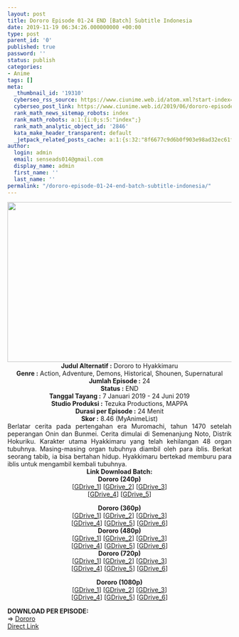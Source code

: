 ```yaml
---
layout: post
title: Dororo Episode 01-24 END [Batch] Subtitle Indonesia
date: 2019-11-19 06:34:26.000000000 +00:00
type: post
parent_id: '0'
published: true
password: ''
status: publish
categories:
- Anime
tags: []
meta:
  _thumbnail_id: '19310'
  cyberseo_rss_source: https://www.ciunime.web.id/atom.xml?start-index=2251&max-results=150
  cyberseo_post_link: https://www.ciunime.web.id/2019/06/dororo-episode-01-24-end-batch-subtitle.html
  rank_math_news_sitemap_robots: index
  rank_math_robots: a:1:{i:0;s:5:"index";}
  rank_math_analytic_object_id: '2846'
  kata_make_header_transparent: default
  _jetpack_related_posts_cache: a:1:{s:32:"8f6677c9d6b0f903e98ad32ec61f8deb";a:2:{s:7:"expires";i:1657881651;s:7:"payload";a:0:{}}}
author:
  login: admin
  email: senseads014@gmail.com
  display_name: admin
  first_name: ''
  last_name: ''
permalink: "/dororo-episode-01-24-end-batch-subtitle-indonesia/"
---
```

<div class="separator" style="clear: both; text-align: center;"><img border="0" data-original-height="720" data-original-width="1280" height="360" src="{{ site.baseurl }}/assets/2019/11/Dororo.jpg" width="640" /></div>
<div class="separator" style="clear: both; text-align: left;"></div>
<div style="text-align: center;"><b>Judul</b><b><b> Alternatif</b> :</b> Dororo to Hyakkimaru</div>
<div style="text-align: center;"><b><b>Genre :</b></b> Action, Adventure, Demons, Historical, Shounen, Supernatural</div>
<div style="text-align: center;"><b>Jumlah Episode :</b> 24<br /><b>Status :</b> END<br /><b>Tanggal Tayang :</b> 7 Januari 2019 - 24 Juni 2019<br /><b>Studio Produksi :</b> Tezuka Productions, MAPPA<br /><b>Durasi per Episode :</b> 24 Menit</div>
<div style="text-align: center;"><b>Skor :</b> 8.46 (MyAnimeList)</div>
<div style="text-align: center;"></div>
<div style="text-align: justify;">Berlatar cerita pada pertengahan era Muromachi, tahun 1470 setelah peperangan Onin dan Bunmei. Cerita dimulai di Semenanjung Noto, Distrik Hokuriku. Karakter utama Hyakkimaru yang telah kehilangan 48 organ tubuhnya. Masing-masing organ tubuhnya diambil oleh para iblis. Berkat seorang tabib, ia bisa bertahan hidup. Hyakkimaru bertekad memburu para iblis untuk mengambil kembali tubuhnya.</div>
<div style="text-align: justify;"></div>
<div style="text-align: justify;"></div>
<div style="text-align: center;"><b>Link Download Batch:</b></div>
<div style="text-align: center;">
<div style="text-align: center;"><b>Dororo (240p)</b></div>
<div style="text-align: center;">[<a href="https://drive.google.com/uc?id=1pzSaebfJJO_v-TFh_ntxDEMWH56iBccy" target="_blank" rel="noopener">GDrive_1</a>] [<a href="https://drive.google.com/uc?id=1c5WXuSdvXuIONbj8P3mfGgEU-pcFQh0S" target="_blank" rel="noopener">GDrive_2</a>] [<a href="https://drive.google.com/uc?export=download&amp;id=1qhPuYkdziNNPV6YyCg1erq7wZSa6133F" target="_blank" rel="noopener">GDrive_3</a>]<br />[<a href="https://drive.google.com/uc?id=1iS-cmUhbCyKbSxQ8dKFoIX44zGE9gQMl" target="_blank" rel="noopener">GDrive_4</a>] [<a href="https://drive.google.com/uc?id=1C33GsiIAkCeS-vyIa-UzK7LGR2srSlQg" target="_blank" rel="noopener">GDrive_5</a>]</p>
</div>
</div>
<div style="text-align: center;"><b>Dororo (360p)</b></div>
<div style="text-align: center;">[<a href="https://drive.google.com/uc?id=1wwY9ndUN_xWrV1q4Ewspfgbvc7EgdHnZ" target="_blank" rel="noopener">GDrive_1</a>] [<a href="https://drive.google.com/uc?id=1232BTzSzD_vt5Ad_nKcbuoTOM_ulV9Eb" target="_blank" rel="noopener">GDrive_2</a>] [<a href="https://drive.google.com/uc?id=1-uB2MYLev4tBZi7yASOmAXIQ6nBKT1rB" target="_blank" rel="noopener">GDrive_3</a>]<br />[<a href="https://drive.google.com/uc?export=download&amp;id=1M_uOcUqc-6MskGcX8iOAmz7clzO6dqN5" target="_blank" rel="noopener">GDrive_4</a>] [<a href="https://drive.google.com/uc?export=download&amp;id=1gHDbTyXkNsv4lZSzyGQfhJrI4nJovBaE" target="_blank" rel="noopener">GDrive_5</a>] [<a href="https://drive.google.com/uc?id=1ZxoHAmyHAPNwgWU1WP82GGHxj-A36L4u" target="_blank" rel="noopener">GDrive_6</a>]</div>
<div style="text-align: center;"></div>
<div style="text-align: center;"><b>Dororo (480p)</b><br />[<a href="https://drive.google.com/uc?id=1fwNs5mxPQ--cfC1pRNNddbfwghqWgZEb" target="_blank" rel="noopener">GDrive_1</a>] [<a href="https://drive.google.com/uc?id=1quwp3r7YZ_-xWRsJjUBK3szV318NsNMW" target="_blank" rel="noopener">GDrive_2</a>] [<a href="https://drive.google.com/uc?id=1siTGidXCHvcjqSZU-gslFWN-tSY4Fi9_" target="_blank" rel="noopener">GDrive_3</a>]<br />[<a href="https://drive.google.com/uc?export=download&amp;id=129Rdrzlw9-0TDk74EanvtURQuK9DCbkW" target="_blank" rel="noopener">GDrive_4</a>] [<a href="https://drive.google.com/uc?export=download&amp;id=1dz1SusLKHGw6KKi7BFykkcug7zhpcPUm" target="_blank" rel="noopener">GDrive_5</a>] [<a href="https://drive.google.com/uc?id=1yFhOjbbzvvOQ5jVvrUoalFI_-APEmnH-" target="_blank" rel="noopener">GDrive_6</a>]</div>
<div style="text-align: center;"><b>Dororo (720p)</b><br />[<a href="https://drive.google.com/uc?id=1MzYQfqEfuox2A2e11mxlYSZNUnRu0Z9g" target="_blank" rel="noopener">GDrive_1</a>] [<a href="https://drive.google.com/uc?id=16fs8aKzGveO7G7FMoplD0DUah933TEOy" target="_blank" rel="noopener">GDrive_2</a>] [<a href="https://drive.google.com/uc?id=12r1ZlRebftEQG5lshLjC_YnguysGVwvM" target="_blank" rel="noopener">GDrive_3</a>]<br />[<a href="https://drive.google.com/uc?export=download&amp;id=1uNIQsXrlLy4HfBWJOQvaMcsU04NfPJKu" target="_blank" rel="noopener">GDrive_4</a>] [<a href="https://drive.google.com/uc?export=download&amp;id=15LEoeaqa2VK1quE3TfQBk7OhxxujSWH3" target="_blank" rel="noopener">GDrive_5</a>] [<a href="https://drive.google.com/uc?id=1bhl4yRujxNtiN2LxLLOuWNDW3CI8U3sY" target="_blank" rel="noopener">GDrive_6</a>]</p>
<p><b>Dororo (1080p)</b><br />[<a href="https://drive.google.com/uc?id=1auAsFe2gr65Ngq7atAB54W7cb00jBpPG" target="_blank" rel="noopener">GDrive_1</a>] [<a href="https://drive.google.com/uc?id=194uDq2s-MxWgWiE77tPUKpCgAYKiU2oC" target="_blank" rel="noopener">GDrive_2</a>] [<a href="https://drive.google.com/uc?id=19xr0wHwHYTa3KRCM1DeAGaxt3ISxqiae" target="_blank" rel="noopener">GDrive_3</a>]<br />[<a href="https://drive.google.com/uc?export=download&amp;id=15_w-AjdouYVGfTgEb1MQ6qwhyCDbux9h" target="_blank" rel="noopener">GDrive_4</a>] [<a href="https://drive.google.com/uc?export=download&amp;id=1i1HSF8ZPIpWWyQBscR7G2jTevbFr-35W" target="_blank" rel="noopener">GDrive_5</a>] [<a href="https://drive.google.com/uc?id=1Ntdj4wDTgLSSv04Yg4kIYqrYLz5_TYtj" target="_blank" rel="noopener">GDrive_6</a>]
<div style="text-align: center;">
<div style="text-align: left;"></div>
<div style="text-align: left;"></div>
</div>
<div style="text-align: justify;">
<div style="text-align: left;"><b><b>DOWNLOAD PER EPISODE</b></b><b>:</b></div>
</div>
<div style="text-align: justify;">=&gt; <a href="https://www.ciunime.web.id/2019/01/dororo-subtitle-indonesia.html" target="_blank" rel="noopener">Dororo</a></div>
<div style="text-align: justify;"></div>
</div>
<link rel="stylesheet" href="https://cdnjs.cloudflare.com/ajax/libs/font-awesome/4.7.0/css/font-awesome.min.css" />
<div class="divbtn"> <a href="https://handymansurrender.com/fihup8buzv?key=94550f7ce39444073321dde3b8782f97" class="btn"><i class="fa fa-download"></i> Direct Link</a> </div>

